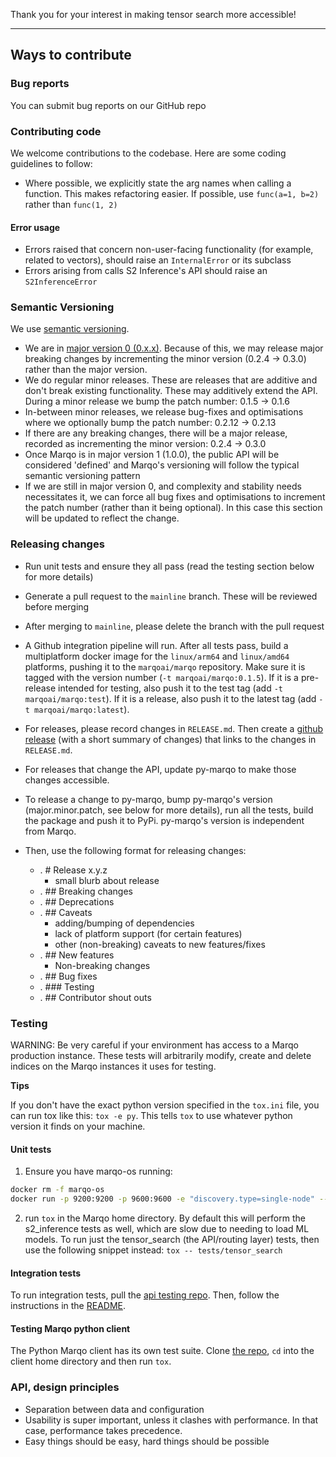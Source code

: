 Thank you for your interest in making tensor search more accessible!

---

## Ways to contribute

### Bug reports
You can submit bug reports on our GitHub repo

### Contributing code
We welcome contributions to the codebase. Here are some coding guidelines to follow:
* Where possible, we explicitly state the arg names when calling a function. 
  This makes refactoring easier. If possible, use `func(a=1, b=2)` rather than `func(1, 2)`

#### Error usage
- Errors raised that concern non-user-facing functionality
(for example, related to vectors), should raise an `InternalError` or its subclass
- Errors arising from calls S2 Inference's API should raise an `S2InferenceError`    


### Semantic Versioning
We use [semantic versioning](https://semver.org/). 
- We are in [major version 0 (0.x.x)](https://semver.org/#spec-item-4). Because of this, we may release major breaking changes by incrementing the minor version (0.2.4 -> 0.3.0) rather than the major version. 
- We do regular minor releases. These are releases that are additive and don't break existing functionality. These may additively extend the API. 
During a minor release we bump the patch number: 0.1.5 -> 0.1.6
- In-between minor releases, we release bug-fixes and optimisations where we optionally bump the patch number: 0.2.12 -> 0.2.13
- If there are any breaking changes, there will be a major release, recorded as incrementing the minor version: 0.2.4 -> 0.3.0
- Once Marqo is in major version 1 (1.0.0), the public API will be considered 'defined' and Marqo's versioning will follow the typical semantic versioning pattern
- If we are still in major version 0, and complexity and stability needs necessitates it, we can force all bug fixes and optimisations to increment the patch number
  (rather than it being optional). In this case this section will be updated to reflect the change.


### Releasing changes
- Run unit tests and ensure they all pass (read the testing section below for more details)
- Generate a pull request to the `mainline` branch. These will be reviewed before merging
- After merging to `mainline`, please delete the branch with the pull request
- A Github integration pipeline will run. After all tests pass, build a multiplatform docker image for the `linux/arm64` and `linux/amd64` platforms, pushing it to the
`marqoai/marqo` repository. Make sure it is tagged with the version number (`-t marqoai/marqo:0.1.5`). If it is a pre-release intended for testing, also push it to the test tag (add `-t marqoai/marqo:test`). If it is a release, 
also push it to the latest tag (add `-t marqoai/marqo:latest`). 

- For releases, please record changes in  `RELEASE.md`. Then create a 
[github release](https://docs.github.com/en/repositories/releasing-projects-on-github/managing-releases-in-a-repository) 
(with a short summary of changes) that links to the changes in `RELEASE.md`.
- For releases that change the API, update py-marqo to make those changes accessible. 
- To release a change to py-marqo, bump py-marqo's version (major.minor.patch, see below for more details), run all the tests, build the package and push it to PyPi. py-marqo's version is independent from Marqo.  

- Then, use the following format for releasing changes:
  - . # Release x.y.z 
    - small blurb about release
  - . ## Breaking changes
  - . ## Deprecations
  - . ## Caveats 
    - adding/bumping of dependencies
    - lack of platform support (for certain features)
    - other (non-breaking) caveats to new features/fixes 
  - . ## New features
    - Non-breaking changes
  - . ##  Bug fixes 
  - . ### Testing
  -  . ## Contributor shout outs

### Testing

WARNING: Be very careful if your environment has access to a Marqo production instance. These tests will arbitrarily modify, create and delete indices on the Marqo instances it uses for testing. 


__Tips__

If you don't have the exact python version specified in the `tox.ini` file, you can run tox like this: `tox -e py`. This tells `tox` to use whatever python version it finds on your machine.
#### Unit tests

1. Ensure you have marqo-os running:
```bash
docker rm -f marqo-os
docker run -p 9200:9200 -p 9600:9600 -e "discovery.type=single-node" --name marqo-os marqoai/marqo-os:0.0.3
```
2. run `tox` in the Marqo home directory. By default this will perform the s2_inference tests as well, which are slow due to needing to load ML models. To run just the tensor_search (the API/routing layer) tests, then use the following snippet instead: `tox -- tests/tensor_search`

#### Integration  tests
To run integration tests, pull the [api testing repo](https://github.com/marqo-ai/marqo-api-tests). 
Then, follow the instructions in the [README](https://github.com/marqo-ai/marqo-api-tests#readme).


#### Testing Marqo python client
The Python Marqo client has its own test suite. Clone [the repo](https://github.com/marqo-ai/py-marqo), `cd` into the client home directory and then run `tox`.


### API, design principles 

- Separation between data and configuration 
- Usability is super important, unless it clashes with performance. In that case, performance takes precedence.
- Easy things should be easy, hard things should be possible
